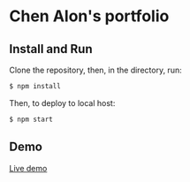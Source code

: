 # Chen Alon's portfolio


## Install and Run
Clone the repository, then, in the directory, run: 
```bash
$ npm install
```

Then, to deploy to local host:
```bash
$ npm start
```

## Demo

[Live demo](https://chen-alon-portfolio.herokuapp.com/)
